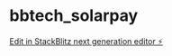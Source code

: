 # bbtech_solarpay

[Edit in StackBlitz next generation editor ⚡️](https://stackblitz.com/~/github.com/chrizonic7/bbtech_solarpay)